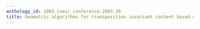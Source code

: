```yaml
---
anthology_id: 2003.ismir_conference-2003.29
title: Geometric algorithms for transposition invariant content based music retrieval
---
```

